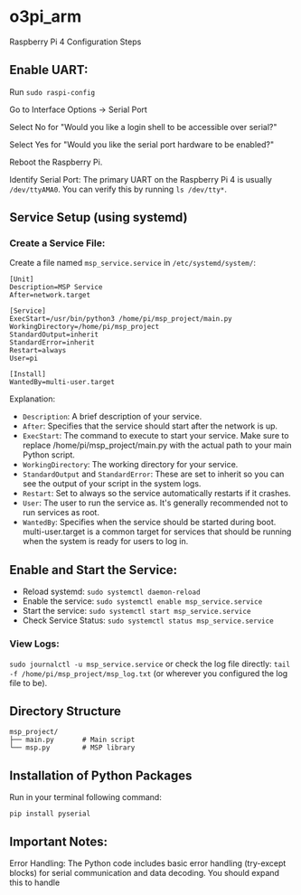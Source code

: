 # o3pi_arm
Raspberry Pi 4 Configuration Steps

## Enable UART:
Run `sudo raspi-config`

Go to Interface Options -> Serial Port

Select No for "Would you like a login shell to be accessible over serial?"

Select Yes for "Would you like the serial port hardware to be enabled?"

Reboot the Raspberry Pi.

Identify Serial Port: The primary UART on the Raspberry Pi 4 is usually `/dev/ttyAMA0`. You can verify this by running `ls /dev/tty*`.

## Service Setup (using systemd)
### Create a Service File:
Create a file named `msp_service.service` in `/etc/systemd/system/`:
```
[Unit]
Description=MSP Service
After=network.target

[Service]
ExecStart=/usr/bin/python3 /home/pi/msp_project/main.py
WorkingDirectory=/home/pi/msp_project
StandardOutput=inherit
StandardError=inherit
Restart=always
User=pi

[Install]
WantedBy=multi-user.target
```
Explanation:
* `Description`: A brief description of your service.
* `After`: Specifies that the service should start after the network is up.
* `ExecStart`: The command to execute to start your service. Make sure to replace /home/pi/msp_project/main.py with the actual path to your main Python script.
* `WorkingDirectory`: The working directory for your service.
* `StandardOutput` and `StandardError`: These are set to inherit so you can see the output of your script in the system logs.
* `Restart`: Set to always so the service automatically restarts if it crashes.
* `User`: The user to run the service as. It's generally recommended not to run services as root.
* `WantedBy`: Specifies when the service should be started during boot. multi-user.target is a common target for services that should be running when the system is ready for users to log in.
## Enable and Start the Service:
* Reload systemd: ```sudo systemctl daemon-reload```
* Enable the service: ```sudo systemctl enable msp_service.service```
* Start the service: ```sudo systemctl start msp_service.service```
* Check Service Status: ```sudo systemctl status msp_service.service```
### View Logs:

`sudo journalctl -u msp_service.service` or check the log file directly: `tail -f /home/pi/msp_project/msp_log.txt` (or wherever you configured the log file to be).
## Directory Structure
```
msp_project/
├── main.py       # Main script
└── msp.py        # MSP library
```
## Installation of Python Packages
Run in your terminal following command:
```
pip install pyserial
```
## Important Notes:
Error Handling: The Python code includes basic error handling (try-except blocks) for serial communication and data decoding. You should expand this to handle
